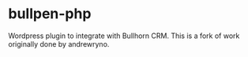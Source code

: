 # bullpen-php
Wordpress plugin to integrate with Bullhorn CRM. This is a fork of work originally done by andrewryno.
